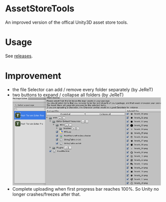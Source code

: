 # AssetStoreTools
An improved version of the offical Unity3D asset store tools.

# Usage

See [releases](https://github.com/zwcloud/AssetStoreTools/releases).

# Improvement

* the file Selector can add / remove every folder separately (by JeReT)
* two buttons to expand / collapse all folders (by JeReT)
    ![gif animation illustrating the improvement](Doc/Img/improvement.gif)
* Complete uploading when first progress bar reaches 100%. So Unity no longer crashes/freezes after that.
